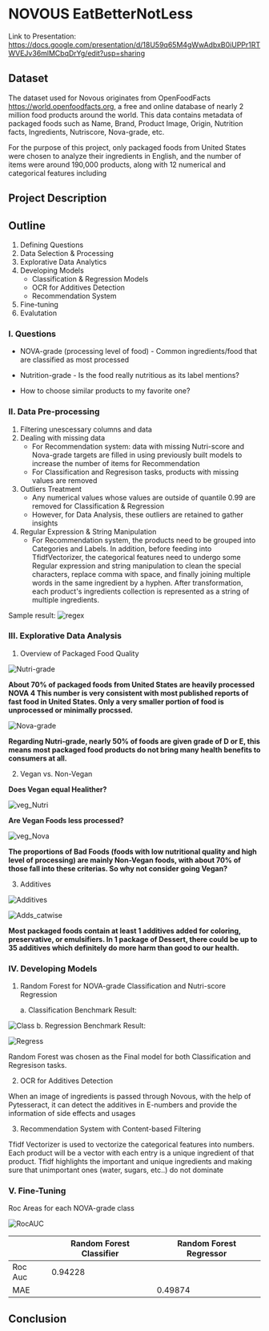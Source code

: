 # NOVOUS EatBetterNotLess


Link to Presentation: https://docs.google.com/presentation/d/18U59q65M4gWwAdbxB0iUPPr1RTWVEJv36mlMCbqDrYg/edit?usp=sharing

## Dataset
The dataset used for Novous originates from OpenFoodFacts https://world.openfoodfacts.org, a free and online database of nearly 2 million food products around the world. This data contains metadata of packaged foods such as Name, Brand, Product Image, Origin, Nutrition facts, Ingredients, Nutriscore, Nova-grade, etc.

For the purpose of this project, only packaged foods from United States were chosen to analyze their ingredients in English, and the number of items were around 190,000 products, along with 12 numerical and categorical features including

## Project Description


## Outline
1. Defining Questions
2. Data Selection & Processing
3. Explorative Data Analytics
4. Developing Models
    - Classification & Regression Models
    - OCR for Additives Detection
    - Recommendation System
5. Fine-tuning
6. Evalutation


### I. Questions 
- NOVA-grade (processing level of food) - Common ingredients/food that are classified as most processed

- Nutrition-grade - Is the food really nutritious as its label mentions?

- How to choose similar products to my favorite one?

### II. Data Pre-processing
1. Filtering unescessary columns and data
2. Dealing with missing data
    - For Recommendation system: data with missing Nutri-score and Nova-grade targets are filled in using previously built models to increase the number of items for Recommendation
    - For Classification and Regresison tasks, products with missing values are removed
3. Outliers Treatment
    - Any numerical values whose values are outside of quantile 0.99 are removed for Classification & Regression
    - However, for Data Analysis, these outliers are retained to gather insights
4. Regular Expression & String Manipulation
    - For Recommendation system, the products need to be grouped into Categories and Labels. In addition, before feeding into TfidfVectorizer, the categorical features need to undergo some Regular expression and string manipulation to clean the special characters, replace comma with space, and finally joining multiple words in the same ingredient by a hyphen. After transformation, each product's ingredients collection is represented as a string of multiple ingredients.

Sample result: ![regex](https://raw.githubusercontent.com/thuminhle59/Novous_EatBetterNotLess/main/imgs/regex.png)

### III. Explorative Data Analysis

1. Overview of Packaged Food Quality

![Nutri-grade](https://raw.githubusercontent.com/thuminhle59/Novous_EatBetterNotLess/main/imgs/nutri.png)

**About 70% of packaged foods from United States are heavily processed NOVA 4 This number is very consistent with most published reports of fast food in United States. Only a very smaller portion of food is unprocessed or minimally procssed.**

![Nova-grade](https://raw.githubusercontent.com/thuminhle59/Novous_EatBetterNotLess/main/imgs/nova.png)

**Regarding Nutri-grade, nearly 50% of foods are given grade of D or E, this means most packaged food products do not bring many health benefits to consumers at all.**

2. Vegan vs. Non-Vegan 

**Does Vegan equal Healither?**

![veg_Nutri](https://raw.githubusercontent.com/thuminhle59/Novous_EatBetterNotLess/main/imgs/veg_nutri.png)

**Are Vegan Foods less processed?**

![veg_Nova](https://raw.githubusercontent.com/thuminhle59/Novous_EatBetterNotLess/main/imgs/vegnova.png)

**The proportions of Bad Foods (foods with low nutritional quality and high level of processing) are mainly Non-Vegan foods, with about 70% of those fall into these criterias. So why not consider going Vegan?**

3. Additives

![Additives](https://raw.githubusercontent.com/thuminhle59/Novous_EatBetterNotLess/main/imgs/adds.png)

![Adds_catwise](https://raw.githubusercontent.com/thuminhle59/Novous_EatBetterNotLess/main/imgs/add_cat.png)

**Most packaged foods contain at least 1 additives added for coloring, preservative, or emulsifiers. In 1 package of Dessert, there could be up to 35 additives which definitely do more harm than good to our health.**


### IV. Developing Models

1. Random Forest for NOVA-grade Classification and Nutri-score Regression

    a. Classification
Benchmark Result: 

![Class](https://raw.githubusercontent.com/thuminhle59/Novous_EatBetterNotLess/main/imgs/classification.png)
    b. Regression
Benchmark Result:

![Regress](https://raw.githubusercontent.com/thuminhle59/Novous_EatBetterNotLess/main/imgs/regression.png)

Random Forest was chosen as the Final model for both Classification and Regresison tasks.

2. OCR for Additives Detection

When an image of ingredients is passed through Novous, with the help of Pytesseract, it can detect the additives in E-numbers and provide the information of side effects and usages

3. Recommendation System with Content-based Filtering

Tfidf Vectorizer is used to vectorize the categorical features into numbers. Each product will be a vector with each entry is a unique ingredient of that product. Tfidf highlights the important and unique ingredients and making sure that unimportant ones (water, sugars, etc..) do not dominate

### V. Fine-Tuning

Roc Areas for each NOVA-grade class

![RocAUC](https://raw.githubusercontent.com/thuminhle59/Novous_EatBetterNotLess/main/imgs/roc_auc.png)


||Random Forest Classifier|Random Forest Regressor|
|-------|---------|---------|
|Roc Auc| 0.94228 |         |
|MAE    |         | 0.49874 |





## Conclusion



